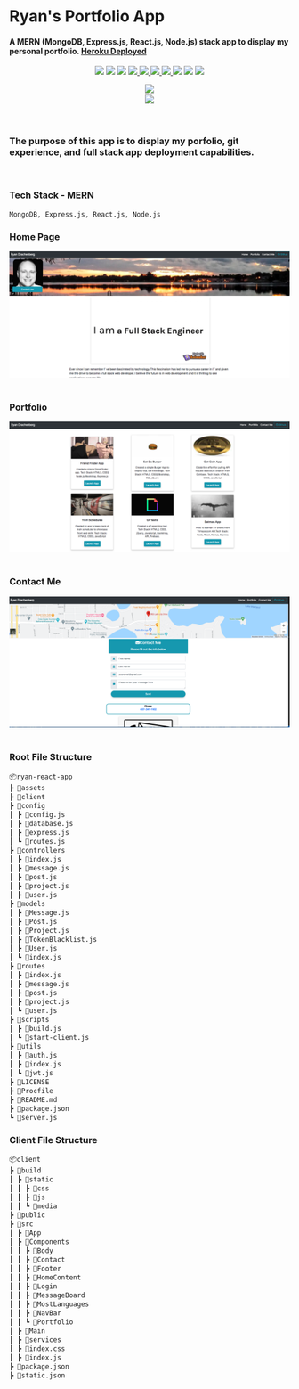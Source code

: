 # Ryan's Portfolio App

#### A MERN (MongoDB, Express.js, React.js, Node.js) stack app to display my personal portfolio. [Heroku Deployed](https://ryan-react-app.herokuapp.com/) 

<p align='center'>
    <img src='https://img.shields.io/badge/JavaScript-87.4%25-brightgreen?style=plastic&logo=javascript'>
    <img src='https://img.shields.io/badge/CSS-9.3%25-green?style=plascit&logo=CSS3&logoColor=green'>
    <img src='https://img.shields.io/badge/HTML-3.3%25-orange?style=plastic&logo=HTML5&logoColor=orange'>
    <a href='https://github.com/rdrachenberg'>
        <img src='https://img.shields.io/badge/Mongo%20-DB-blue?style=plastic&logo=mongoDB&logoColor=success'>
    </a>
    <a href='https://github.com/rdrachenberg'>
        <img src='https://img.shields.io/badge/Node%20-.js-success?style=plastic&logo=Node.js&logoColor=success'>
        <img src='https://img.shields.io/badge/React%20-16.12.0-informational?style=plastic&logo=React&logoColor=#61DAFB'>
    </a>
    <a href='https://github.com/rdrachenberg'>
        <img src='https://img.shields.io/badge/Made%20by-rDrachenberg-blue?style=plastic&logo=visual-studio-code&logoColor=blue'>
    </a> 
    <img src= 'https://img.shields.io/github/issues/rdrachenberg/ryan-react-app?style=plastic' />
    <img src= 'https://img.shields.io/github/license/rdrachenberg/ryan-react-app?style=plastic' />
    <a href='mailto:RyanDrachenberg@gmail.com'>
        <img src='https://img.shields.io/badge/Ask%20me-anything-1abc9c.svg?logo=minutemailer&logoColor=#29B99B'>
    </a>
</p>
<p align='center'>
    <a href='https://ryan-react-app.herokuapp.com/' >
        <img src='https://img.shields.io/badge/Heroku-Deployed-blue?style=for-the-badge'>
    </a>
    </br>
    <a href='https://ryan-react-app.herokuapp.com/' >
        <img src='https://media.giphy.com/media/UQ1PjoQWY9XrejfOGC/giphy.gif' width=150px>
    </a>
</p>
</br>

### The purpose of this app is to display my porfolio, git experience, and full stack app deployment capabilities.

</br>

### Tech Stack - MERN

    MongoDB, Express.js, React.js, Node.js

### Home Page

<img src="./assets/hompage.png">
</br>
</br>

### Portfolio

<img src="./assets/portfolio.png">
</br>
</br>

### Contact Me

<img src="./assets/contact-me.png">
</br>
</br>

### Root File Structure

    📦ryan-react-app
    ┣ 📂assets
    ┣ 📂client
    ┣ 📂config
    ┃ ┣ 📜config.js
    ┃ ┣ 📜database.js
    ┃ ┣ 📜express.js
    ┃ ┗ 📜routes.js
    ┣ 📂controllers
    ┃ ┣ 📜index.js
    ┃ ┣ 📜message.js
    ┃ ┣ 📜post.js
    ┃ ┣ 📜project.js
    ┃ ┣ 📜user.js
    ┣ 📂models
    ┃ ┣ 📜Message.js
    ┃ ┣ 📜Post.js
    ┃ ┣ 📜Project.js
    ┃ ┣ 📜TokenBlacklist.js
    ┃ ┣ 📜User.js
    ┃ ┗ 📜index.js
    ┣ 📂routes
    ┃ ┣ 📜index.js
    ┃ ┣ 📜message.js
    ┃ ┣ 📜post.js
    ┃ ┣ 📜project.js
    ┃ ┗ 📜user.js
    ┣ 📂scripts
    ┃ ┣ 📜build.js
    ┃ ┗ 📜start-client.js
    ┣ 📂utils
    ┃ ┣ 📜auth.js
    ┃ ┣ 📜index.js
    ┃ ┗ 📜jwt.js
    ┣ 📜LICENSE
    ┣ 📜Procfile
    ┣ 📜README.md
    ┣ 📜package.json
    ┗ 📜server.js


### Client File Structure

    📦client
    ┣ 📂build
    ┃ ┣ 📂static
    ┃ ┃ ┣ 📂css
    ┃ ┃ ┣ 📂js
    ┃ ┃ ┗ 📂media
    ┣ 📂public
    ┣ 📂src
    ┃ ┣ 📂App
    ┃ ┣ 📂Components
    ┃ ┃ ┣ 📂Body
    ┃ ┃ ┣ 📂Contact
    ┃ ┃ ┣ 📂Footer
    ┃ ┃ ┣ 📂HomeContent
    ┃ ┃ ┣ 📂Login
    ┃ ┃ ┣ 📂MessageBoard
    ┃ ┃ ┣ 📂MostLanguages
    ┃ ┃ ┣ 📂NavBar
    ┃ ┃ ┗ 📂Portfolio
    ┃ ┣ 📂Main
    ┃ ┣ 📂services
    ┃ ┣ 📜index.css
    ┃ ┣ 📜index.js
    ┣ 📜package.json
    ┣ 📜static.json